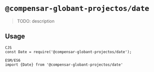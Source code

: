 # `@compensar-globant-projectos/date`

> TODO: description

## Usage

```
CJS
const Date = require('@compensar-globant-projectos/date');

ESM/ES6
import {Date} from '@compensar-globant-projectos/date'
```
